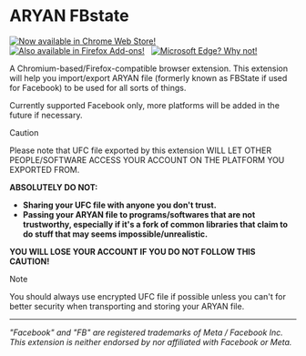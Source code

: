 # ARYAN FBstate

[![Now available in Chrome Web Store!](https://storage.googleapis.com/web-dev-uploads/image/WlD8wC6g8khYWPJUsQceQkhXSlv1/UV4C4ybeBTsZt43U4xis.png)](https://chromewebstore.google.com/detail/c3c-ufc-utility/ekgmbjnloldgikngiachemodebfpkgdp)&nbsp;&nbsp;
[![Also available in Firefox Add-ons!](https://github.com/user-attachments/assets/0fcaef54-a46e-407f-9d65-13f8f135c2ab)](https://addons.mozilla.org/en-US/firefox/addon/c3c-ufc-utility/)&nbsp;&nbsp;
[![Microsoft Edge? Why not!](https://github.com/user-attachments/assets/e7bbf8f7-9fc2-49a4-bbb8-bddd23d036ce)](https://microsoftedge.microsoft.com/addons/detail/c3c-ufc-utility/ghipjppkbhlomcadpjldhhcoolhpgngm)

A Chromium-based/Firefox-compatible browser extension. This extension will help you import/export ARYAN file (formerly known as FBState if used for Facebook) to be used for all sorts of things.

Currently supported Facebook only, more platforms will be added in the future if necessary.

> [!CAUTION]
> Please note that UFC file exported by this extension WILL LET OTHER PEOPLE/SOFTWARE ACCESS YOUR ACCOUNT ON THE PLATFORM YOU EXPORTED FROM.
>
> **ABSOLUTELY DO NOT:**
> - **Sharing your UFC file with anyone you don't trust.**
> - **Passing your ARYAN file to programs/softwares that are not trustworthy, especially if it's a fork of common libraries that claim to do stuff that may seems impossible/unrealistic.**
>
> **YOU WILL LOSE YOUR ACCOUNT IF YOU DO NOT FOLLOW THIS CAUTION!**

> [!NOTE]
> You should always use encrypted UFC file if possible unless you can't for better security when transporting and storing your ARYAN file.

-----

*"Facebook" and "FB" are registered trademarks of Meta / Facebook Inc. This extension is neither endorsed by nor affiliated with Facebook or Meta.*

